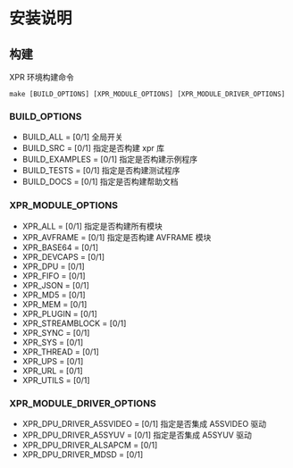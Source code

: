 安装说明
=======

## 构建

XPR 环境构建命令

    make [BUILD_OPTIONS] [XPR_MODULE_OPTIONS] [XPR_MODULE_DRIVER_OPTIONS]

### BUILD_OPTIONS

- BUILD_ALL = [0/1] 全局开关
- BUILD_SRC = [0/1] 指定是否构建 xpr 库
- BUILD_EXAMPLES = [0/1] 指定是否构建示例程序
- BUILD_TESTS = [0/1] 指定是否构建测试程序
- BUILD_DOCS = [0/1] 指定是否构建帮助文档

### XPR_MODULE_OPTIONS

- XPR_ALL = [0/1] 指定是否构建所有模块
- XPR_AVFRAME = [0/1] 指定是否构建 AVFRAME 模块
- XPR_BASE64 = [0/1]
- XPR_DEVCAPS = [0/1]
- XPR_DPU = [0/1]
- XPR_FIFO = [0/1]
- XPR_JSON = [0/1]
- XPR_MD5 = [0/1]
- XPR_MEM = [0/1]
- XPR_PLUGIN = [0/1]
- XPR_STREAMBLOCK = [0/1]
- XPR_SYNC = [0/1]
- XPR_SYS = [0/1]
- XPR_THREAD = [0/1]
- XPR_UPS = [0/1]
- XPR_URL = [0/1]
- XPR_UTILS = [0/1]

### XPR_MODULE_DRIVER_OPTIONS

- XPR_DPU_DRIVER_A5SVIDEO = [0/1] 指定是否集成 A5SVIDEO 驱动
- XPR_DPU_DRIVER_A5SYUV = [0/1] 指定是否集成 A5SYUV 驱动
- XPR_DPU_DRIVER_ALSAPCM = [0/1]
- XPR_DPU_DRIVER_MDSD = [0/1]

